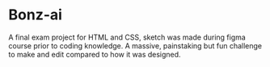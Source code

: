 # Bonz-ai
A final exam project for HTML and CSS, sketch was made during figma course prior to coding knowledge. 
A massive, painstaking but fun challenge to make and edit compared to how it was designed. 
